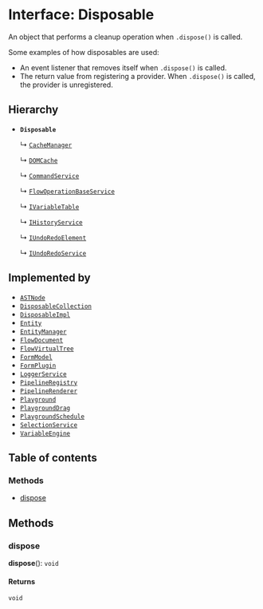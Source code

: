 # Interface: Disposable

An object that performs a cleanup operation when `.dispose()` is called.

Some examples of how disposables are used:

* An event listener that removes itself when `.dispose()` is called.
* The return value from registering a provider. When `.dispose()` is called, the provider is unregistered.

## Hierarchy

* **`Disposable`**

  ↳ [`CacheManager`](/en/auto-docs/free-layout-editor/interfaces/CacheManager.md)

  ↳ [`DOMCache`](/en/auto-docs/free-layout-editor/interfaces/DOMCache.md)

  ↳ [`CommandService`](/en/auto-docs/free-layout-editor/interfaces/CommandService.md)

  ↳ [`FlowOperationBaseService`](/en/auto-docs/free-layout-editor/interfaces/FlowOperationBaseService.md)

  ↳ [`IVariableTable`](/en/auto-docs/free-layout-editor/interfaces/IVariableTable.md)

  ↳ [`IHistoryService`](/en/auto-docs/free-layout-editor/interfaces/IHistoryService.md)

  ↳ [`IUndoRedoElement`](/en/auto-docs/free-layout-editor/interfaces/IUndoRedoElement.md)

  ↳ [`IUndoRedoService`](/en/auto-docs/free-layout-editor/interfaces/IUndoRedoService.md)

## Implemented by

* [`ASTNode`](/en/auto-docs/free-layout-editor/classes/ASTNode.md)
* [`DisposableCollection`](/en/auto-docs/free-layout-editor/classes/DisposableCollection.md)
* [`DisposableImpl`](/en/auto-docs/free-layout-editor/classes/DisposableImpl.md)
* [`Entity`](/en/auto-docs/free-layout-editor/classes/Entity-1.md)
* [`EntityManager`](/en/auto-docs/free-layout-editor/classes/EntityManager.md)
* [`FlowDocument`](/en/auto-docs/free-layout-editor/classes/FlowDocument.md)
* [`FlowVirtualTree`](/en/auto-docs/free-layout-editor/classes/FlowVirtualTree-1.md)
* [`FormModel`](/en/auto-docs/free-layout-editor/classes/FormModel.md)
* [`FormPlugin`](/en/auto-docs/free-layout-editor/classes/FormPlugin.md)
* [`LoggerService`](/en/auto-docs/free-layout-editor/classes/LoggerService.md)
* [`PipelineRegistry`](/en/auto-docs/free-layout-editor/classes/PipelineRegistry.md)
* [`PipelineRenderer`](/en/auto-docs/free-layout-editor/classes/PipelineRenderer.md)
* [`Playground`](/en/auto-docs/free-layout-editor/classes/Playground.md)
* [`PlaygroundDrag`](/en/auto-docs/free-layout-editor/classes/PlaygroundDrag-1.md)
* [`PlaygroundSchedule`](/en/auto-docs/free-layout-editor/classes/PlaygroundSchedule.md)
* [`SelectionService`](/en/auto-docs/free-layout-editor/classes/SelectionService.md)
* [`VariableEngine`](/en/auto-docs/free-layout-editor/classes/VariableEngine.md)

## Table of contents

### Methods

* [dispose](/en/auto-docs/free-layout-editor/interfaces/Disposable-1.md#dispose)

## Methods

### dispose

**dispose**(): `void`

#### Returns

`void`
